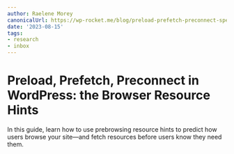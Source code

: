 ```yaml
---
author: Raelene Morey
canonicalUrl: https://wp-rocket.me/blog/preload-prefetch-preconnect-speed-site-browser-resource-hints/
date: '2023-08-15'
tags:
- research
- inbox
---
```


# Preload, Prefetch, Preconnect in WordPress: the Browser Resource Hints

In this guide, learn how to use prebrowsing resource hints to predict how users browse your site—and fetch resources before users know they need them.